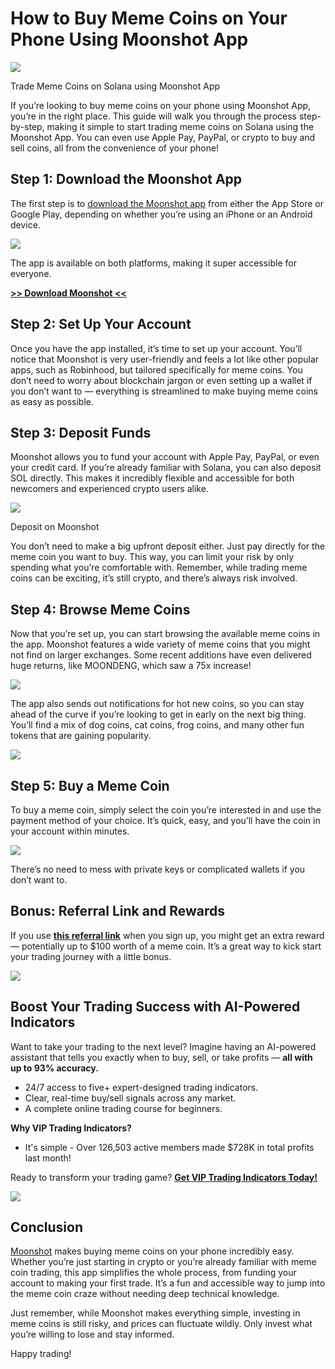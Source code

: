 # How to Buy Meme Coins on Your Phone Using Moonshot App

![](https://miro.medium.com/v2/1*YBKwASoZwtYzxMx1Gsv7TQ.png)

Trade Meme Coins on Solana using Moonshot App

If you’re looking to buy meme coins on your phone using Moonshot App, you’re in the right place. This guide will walk you through the process step-by-step, making it simple to start trading meme coins on Solana using the Moonshot App. You can even use Apple Pay, PayPal, or crypto to buy and sell coins, all from the convenience of your phone!

## Step 1: Download the Moonshot App

The first step is to
[download the Moonshot app](https://moonshot.money)
from either the App Store or Google Play, depending on whether you’re using an iPhone or an Android device.

![](https://miro.medium.com/v2/0*BGx-2336CpGY0j0P)

The app is available on both platforms, making it super accessible for everyone.

[**>> Download Moonshot <<**](https://moonshot.money)

## Step 2: Set Up Your Account

Once you have the app installed, it’s time to set up your account. You’ll notice that Moonshot is very user-friendly and feels a lot like other popular apps, such as Robinhood, but tailored specifically for meme coins. You don’t need to worry about blockchain jargon or even setting up a wallet if you don’t want to — everything is streamlined to make buying meme coins as easy as possible.

## Step 3: Deposit Funds

Moonshot allows you to fund your account with Apple Pay, PayPal, or even your credit card. If you’re already familiar with Solana, you can also deposit SOL directly. This makes it incredibly flexible and accessible for both newcomers and experienced crypto users alike.

![](https://miro.medium.com/v2/1*Vk-2pSLLevhHSa3iac48zA.jpeg)

Deposit on Moonshot

You don’t need to make a big upfront deposit either. Just pay directly for the meme coin you want to buy. This way, you can limit your risk by only spending what you’re comfortable with. Remember, while trading meme coins can be exciting, it’s still crypto, and there’s always risk involved.

## Step 4: Browse Meme Coins

Now that you’re set up, you can start browsing the available meme coins in the app. Moonshot features a wide variety of meme coins that you might not find on larger exchanges. Some recent additions have even delivered huge returns, like MOONDENG, which saw a 75x increase!

![](https://miro.medium.com/v2/1*tMAfsHd5UJRXDEHJLhXeLw.jpeg)

The app also sends out notifications for hot new coins, so you can stay ahead of the curve if you’re looking to get in early on the next big thing. You’ll find a mix of dog coins, cat coins, frog coins, and many other fun tokens that are gaining popularity.

![](https://miro.medium.com/v2/0*zGC0tQ3hQt721AYq)

## Step 5: Buy a Meme Coin

To buy a meme coin, simply select the coin you’re interested in and use the payment method of your choice. It’s quick, easy, and you’ll have the coin in your account within minutes.

![](https://miro.medium.com/v2/1*OTmKBHLKGEI37vIivsKJiw.jpeg)

There’s no need to mess with private keys or complicated wallets if you don’t want to.

## Bonus: Referral Link and Rewards

If you use
[**this referral link**](https://moonshot.money)
when you sign up, you might get an extra reward — potentially up to $100 worth of a meme coin. It’s a great way to kick start your trading journey with a little bonus.

![](https://miro.medium.com/v2/1*kpLLj0vF_RuEgacUgYf4qw.png)

## Boost Your Trading Success with AI-Powered Indicators

Want to take your trading to the next level? Imagine having an AI-powered assistant that tells you exactly when to buy, sell, or take profits —
**all with up to 93% accuracy.**

* 24/7 access to five+ expert-designed trading indicators.
* Clear, real-time buy/sell signals across any market.
* A complete online trading course for beginners.

**Why VIP Trading Indicators?**

* It's simple - Over 126,503 active members made $728K in total profits last month!

Ready to transform your trading game?
[**Get VIP Trading Indicators Today!**](https://vipindicators.xyz)

![](https://vipindicators.xyz/2.png)

## Conclusion

[Moonshot](https://moonshot.money)
makes buying meme coins on your phone incredibly easy. Whether you’re just starting in crypto or you’re already familiar with meme coin trading, this app simplifies the whole process, from funding your account to making your first trade. It’s a fun and accessible way to jump into the meme coin craze without needing deep technical knowledge.

Just remember, while Moonshot makes everything simple, investing in meme coins is still risky, and prices can fluctuate wildly. Only invest what you’re willing to lose and stay informed.

Happy trading!